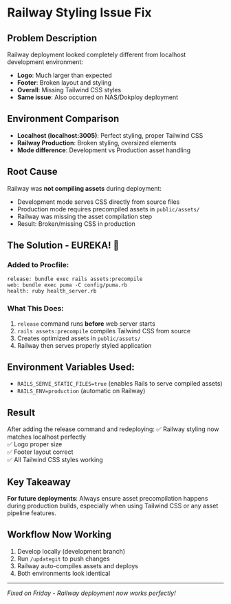 # Railway Styling Issue Fix

## Problem Description
Railway deployment looked completely different from localhost development environment:
- **Logo**: Much larger than expected
- **Footer**: Broken layout and styling
- **Overall**: Missing Tailwind CSS styles
- **Same issue**: Also occurred on NAS/Dokploy deployment

## Environment Comparison
- **Localhost (localhost:3005)**: Perfect styling, proper Tailwind CSS
- **Railway Production**: Broken styling, oversized elements
- **Mode difference**: Development vs Production asset handling

## Root Cause
Railway was **not compiling assets** during deployment:
- Development mode serves CSS directly from source files
- Production mode requires precompiled assets in `public/assets/`
- Railway was missing the asset compilation step
- Result: Broken/missing CSS in production

## The Solution - EUREKA! 🎉

### Added to Procfile:
```
release: bundle exec rails assets:precompile
web: bundle exec puma -C config/puma.rb
health: ruby health_server.rb
```

### What This Does:
1. `release` command runs **before** web server starts
2. `rails assets:precompile` compiles Tailwind CSS from source
3. Creates optimized assets in `public/assets/`
4. Railway then serves properly styled application

## Environment Variables Used:
- `RAILS_SERVE_STATIC_FILES=true` (enables Rails to serve compiled assets)
- `RAILS_ENV=production` (automatic on Railway)

## Result
After adding the release command and redeploying:
✅ Railway styling now matches localhost perfectly  
✅ Logo proper size  
✅ Footer layout correct  
✅ All Tailwind CSS styles working  

## Key Takeaway
**For future deployments**: Always ensure asset precompilation happens during production builds, especially when using Tailwind CSS or any asset pipeline features.

## Workflow Now Working
1. Develop locally (development branch)
2. Run `/updategit` to push changes
3. Railway auto-compiles assets and deploys
4. Both environments look identical

---
*Fixed on Friday - Railway deployment now works perfectly!*